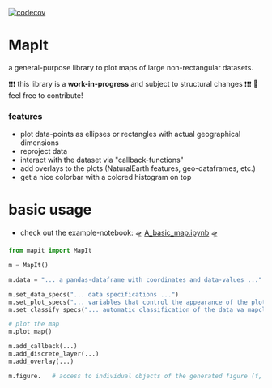 [![codecov](https://codecov.io/gh/raphaelquast/MapIt/branch/master/graph/badge.svg?token=25M85P7MJG)](https://codecov.io/gh/raphaelquast/MapIt)
# MapIt

a general-purpose library to plot maps of large non-rectangular datasets.

❗❗❗ this library is a **work-in-progress** and subject to structural changes ❗❗❗
🚀  feel free to contribute!

### features
- plot data-points as ellipses or rectangles with actual geographical dimensions
- reproject data
- interact with the dataset via "callback-functions"
- add overlays to the plots (NaturalEarth features, geo-dataframes, etc.)
- get a nice colorbar with a colored histogram on top


# basic usage

- check out the example-notebook: 🛸 [A_basic_map.ipynb](https://github.com/raphaelquast/maps/blob/dev/examples/A_basic_map.ipynb) 🛸

```python
from mapit import MapIt

m = MapIt()

m.data = "... a pandas-dataframe with coordinates and data-values ..."

m.set_data_specs("... data specifications ...")
m.set_plot_specs("... variables that control the appearance of the plot ...")
m.set_classify_specs("... automatic classification of the data va mapclassify ...")

# plot the map
m.plot_map()

m.add_callback(...)
m.add_discrete_layer(...)
m.add_overlay(...)

m.figure.   # access to individual objects of the generated figure (f, ax, cb, gridspec etc.)

```
